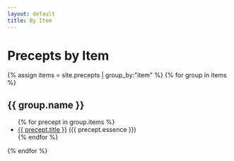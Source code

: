 ```yaml
---
layout: default
title: By Item
---
```


# Precepts by Item

{% assign items = site.precepts | group_by:"item" %}
{% for group in items %}
## {{ group.name }}
<ul>
  {% for precept in group.items %}
    <li><a href="{{ precept.url }}">{{ precept.title }}</a> ({{ precept.essence }})</li>
  {% endfor %}
</ul>
{% endfor %}

